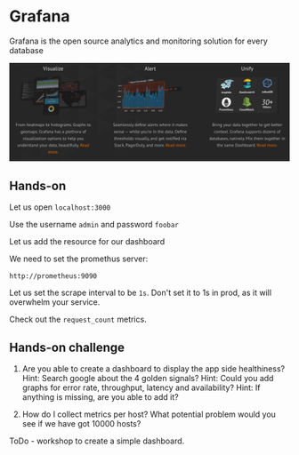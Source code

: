 # Grafana
Grafana is the open source analytics and monitoring solution for every database

![Alt text](../images/grafana.png?raw=true)

## Hands-on
Let us open `localhost:3000`

Use the username `admin` and password `foobar`

Let us add the resource for our dashboard

We need to set the promethus server:
```
http://prometheus:9090
```

Let us set the scrape interval to be `1s`. Don't set it to 1s in prod, as it will overwhelm your service.

Check out the `request_count` metrics.


## Hands-on challenge

1. Are you able to create a dashboard to display the app side healthiness?
Hint: Search google about the 4 golden signals?
Hint: Could you add graphs for error rate, throughput, latency and availability?
Hint: If anything is missing, are you able to add it?

2. How do I collect metrics per host? What potential problem would you see if we have got 10000 hosts?

ToDo - workshop to create a simple dashboard.

